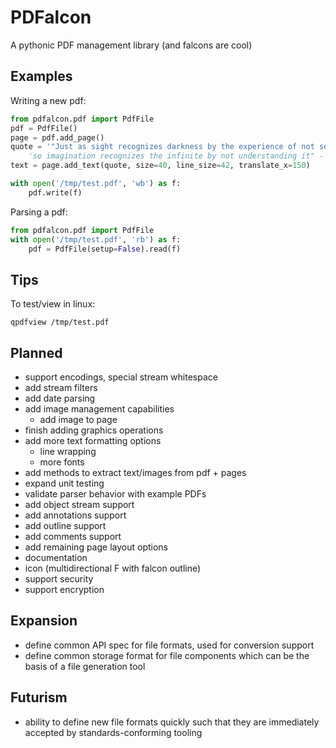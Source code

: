 # PDFalcon

A pythonic PDF management library (and falcons are cool)


## Examples

Writing a new pdf:
```python
from pdfalcon.pdf import PdfFile
pdf = PdfFile()
page = pdf.add_page()
quote = '"Just as sight recognizes darkness by the experience of not seeing, '
    'so imagination recognizes the infinite by not understanding it" - Proclus'
text = page.add_text(quote, size=40, line_size=42, translate_x=150)

with open('/tmp/test.pdf', 'wb') as f:
    pdf.write(f)
```

Parsing a pdf:
```python
from pdfalcon.pdf import PdfFile
with open('/tmp/test.pdf', 'rb') as f:
    pdf = PdfFile(setup=False).read(f)
```


## Tips

To test/view in linux:
```
qpdfview /tmp/test.pdf
```


## Planned

* support encodings, special stream whitespace
* add stream filters
* add date parsing
* add image management capabilities
  * add image to page
* finish adding graphics operations
* add more text formatting options
  * line wrapping
  * more fonts
* add methods to extract text/images from pdf + pages
* expand unit testing
* validate parser behavior with example PDFs
* add object stream support
* add annotations support
* add outline support
* add comments support
* add remaining page layout options
* documentation
* icon (multidirectional F with falcon outline)
* support security
* support encryption


## Expansion

* define common API spec for file formats, used for conversion support
* define common storage format for file components which can be the basis of a file generation tool


## Futurism

* ability to define new file formats quickly such that they are immediately accepted by standards-conforming tooling
